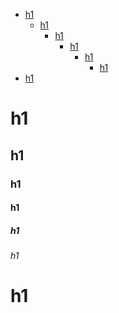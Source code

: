 <!-- TOC -->
* [h1](#h1)
  * [h1](#h1-1)
    * [h1](#h1-2)
      * [h1](#h1-3)
        * [h1](#h1-4)
          * [h1](#h1-5)
* [h1](#h1-6)

<!-- TOC END -->

# h1

## h1

### h1

#### h1

##### h1

###### h1

# h1
